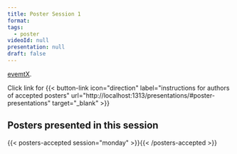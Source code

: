 ```yaml
---
title: Poster Session 1
format:
tags:
  - poster
videoId: null
presentation: null
draft: false
---
```

[evemtX](/presentations/#poster-presentations).

Click link for
{{< button-link icon="direction" label="instructions for authors of accepted posters" url="http://localhost:1313/presentations/#poster-presentations" target="_blank" >}}

## Posters presented in this session

{{< posters-accepted session="monday" >}}{{< /posters-accepted >}}
